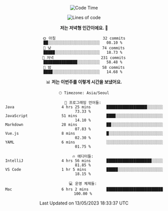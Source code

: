 <div align='center'>

<!--START_SECTION:waka-->
![Code Time](http://img.shields.io/badge/Code%20Time-2%20hrs%2048%20mins-blue)

![Lines of code](https://img.shields.io/badge/%EC%A0%80%EB%8A%94%20%EC%97%AC%ED%83%9C%EA%B9%8C%EC%A7%80%20-172.0%20thousand%20%EC%A4%84%EC%9D%98%20%EC%BD%94%EB%93%9C%EB%A5%BC%20%EC%9E%91%EC%84%B1%ED%96%88%EC%96%B4%EC%9A%94.-blue)

**저는 저녁형 인간이에요. 🦉** 

```text
🌞 아침                     32 commits          ██░░░░░░░░░░░░░░░░░░░░░░░   08.10 % 
🌆 낮　                     74 commits          █████░░░░░░░░░░░░░░░░░░░░   18.73 % 
🌃 저녁                     231 commits         ███████████████░░░░░░░░░░   58.48 % 
🌙 밤　                     58 commits          ████░░░░░░░░░░░░░░░░░░░░░   14.68 % 
```


📊 **저는 이번주를 이렇게 시간을 보냈어요.** 

```text
🕑︎ Timezone: Asia/Seoul

💬 프로그래밍 언어들: 
Java                     4 hrs 25 mins       ██████████████████░░░░░░░   73.33 % 
JavaScript               51 mins             ████░░░░░░░░░░░░░░░░░░░░░   14.10 % 
Markdown                 28 mins             ██░░░░░░░░░░░░░░░░░░░░░░░   07.83 % 
Vue.js                   8 mins              █░░░░░░░░░░░░░░░░░░░░░░░░   02.30 % 
YAML                     6 mins              ░░░░░░░░░░░░░░░░░░░░░░░░░   01.75 % 

🔥 에디터들: 
IntelliJ                 4 hrs 56 mins       ████████████████████░░░░░   81.85 % 
VS Code                  1 hr 5 mins         █████░░░░░░░░░░░░░░░░░░░░   18.15 % 

💻 운영 체제들: 
Mac                      6 hrs 2 mins        █████████████████████████   100.00 % 
```


 Last Updated on 13/05/2023 18:33:37 UTC
<!--END_SECTION:waka-->
</div>
